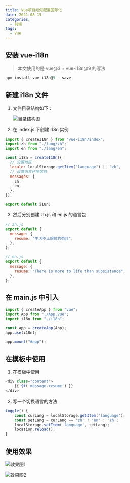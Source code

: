 ```yaml
---
title: Vue项目如何配置国际化
date: 2021-08-15
categories:
  - 前端
tags:
  - Vue
---
```


## 安装 vue-i18n

> 本文使用的是 vue@3 + vue-i18n@9 的写法

```javascript
npm install vue-i18n@9 --save
```

## 新建 i18n 文件

1. 文件目录结构如下：<div>![目录结构图](https://image.luckyzh.cn/images/vue_1_1.webp)</div>

2. 在 index.js 下创建 i18n 实例

```javascript
import { createI18n } from "vue-i18n/index";
import zh from "./lang/zh";
import en from "./lang/en";

const i18n = createI18n({
  // 设置地区
  locale: localStorage.getItem("language") || "zh",
  // 设置语言环境信息
  messages: {
    zh,
    en,
  },
});

export default i18n;
```

3. 然后分别创建 zh.js 和 en.js 的语言包

```javascript
// zh.js
export default {
  message: {
    resume: "生活不止眼前的苟且",
  },
};
```

```javascript
// en.js
export default {
  message: {
    resume: "There is more to life than subsistence",
  },
};
```

## 在 main.js 中引入

```javascript
import { createApp } from "vue";
import App from "./App.vue";
import i18n from "./i18n";

const app = createApp(App);
app.use(i18n);

app.mount("#app");
```

## 在模板中使用

1. 在模板中使用

```javascript
<div class="content">
    {{ $t('message.resume') }}
</div>
```

2. 写一个切换语言的方法

```javascript
toggle() {
    const curLang = localStorage.getItem('language');
    const setLang = curLang == 'zh' ? 'en' : 'zh';
    localStorage.setItem('language', setLang);
    location.reload();
}
```

## 使用效果

![效果图1](https://image.luckyzh.cn/images/vue_1_2.webp)

![效果图2](https://image.luckyzh.cn/images/vue_1_3.webp)
